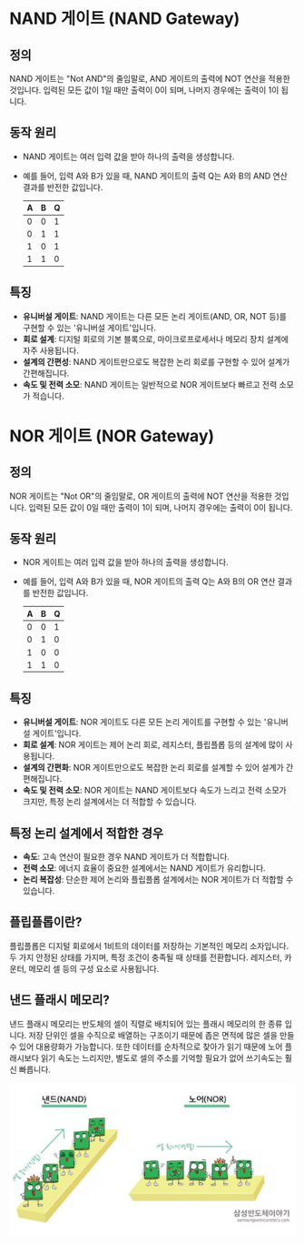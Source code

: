 # **NAND 게이트 (NAND Gateway)**

## **정의**

NAND 게이트는 "Not AND"의 줄임말로, AND 게이트의 출력에 NOT 연산을 적용한 것입니다. 입력된 모든 값이 1일 때만 출력이 0이 되며, 나머지 경우에는 출력이 1이 됩니다.

## **동작 원리**

- NAND 게이트는 여러 입력 값을 받아 하나의 출력을 생성합니다.
- 예를 들어, 입력 A와 B가 있을 때, NAND 게이트의 출력 Q는 A와 B의 AND 연산 결과를 반전한 값입니다.
    
    
    | A | B | Q |
    | --- | --- | --- |
    | 0 | 0 | 1 |
    | 0 | 1 | 1 |
    | 1 | 0 | 1 |
    | 1 | 1 | 0 |

## **특징**

- **유니버설 게이트**: NAND 게이트는 다른 모든 논리 게이트(AND, OR, NOT 등)를 구현할 수 있는 '유니버설 게이트'입니다.
- **회로 설계**: 디지털 회로의 기본 블록으로, 마이크로프로세서나 메모리 장치 설계에 자주 사용됩니다.
- **설계의 간편성**: NAND 게이트만으로도 복잡한 논리 회로를 구현할 수 있어 설계가 간편해집니다.
- **속도 및 전력 소모**: NAND 게이트는 일반적으로 NOR 게이트보다 빠르고 전력 소모가 적습니다.

# **NOR 게이트 (NOR Gateway)**

## **정의**

NOR 게이트는 "Not OR"의 줄임말로, OR 게이트의 출력에 NOT 연산을 적용한 것입니다. 입력된 모든 값이 0일 때만 출력이 1이 되며, 나머지 경우에는 출력이 0이 됩니다.

## **동작 원리**

- NOR 게이트는 여러 입력 값을 받아 하나의 출력을 생성합니다.
- 예를 들어, 입력 A와 B가 있을 때, NOR 게이트의 출력 Q는 A와 B의 OR 연산 결과를 반전한 값입니다.
    
    
    | A | B | Q |
    | --- | --- | --- |
    | 0 | 0 | 1 |
    | 0 | 1 | 0 |
    | 1 | 0 | 0 |
    | 1 | 1 | 0 |

## **특징**

- **유니버설 게이트**: NOR 게이트도 다른 모든 논리 게이트를 구현할 수 있는 '유니버설 게이트'입니다.
- **회로 설계**: NOR 게이트는 제어 논리 회로, 레지스터, 플립플롭 등의 설계에 많이 사용됩니다.
- **설계의 간편화**: NOR 게이트만으로도 복잡한 논리 회로를 설계할 수 있어 설계가 간편해집니다.
- **속도 및 전력 소모**: NOR 게이트는 NAND 게이트보다 속도가 느리고 전력 소모가 크지만, 특정 논리 설계에서는 더 적합할 수 있습니다.

## **특정 논리 설계에서 적합한 경우**

- **속도**: 고속 연산이 필요한 경우 NAND 게이트가 더 적합합니다.
- **전력 소모**: 에너지 효율이 중요한 설계에서는 NAND 게이트가 유리합니다.
- **논리 복잡성**: 단순한 제어 논리와 플립플롭 설계에서는 NOR 게이트가 더 적합할 수 있습니다.

## **플립플롭이란?**

플립플롭은 디지털 회로에서 1비트의 데이터를 저장하는 기본적인 메모리 소자입니다. 두 가지 안정된 상태를 가지며, 특정 조건이 충족될 때 상태를 전환합니다. 레지스터, 카운터, 메모리 셀 등의 구성 요소로 사용됩니다.

## 낸드 플래시 메모리?

낸드 플래시 메모리는 반도체의 셀이 직렬로 배치되어 있는 플래시 메모리의 한 종류 입니다. 저장 단위인 셀을 수직으로 배열하는 구조이기 때문에 좁은 면적에 많은 셀을 만들 수 있어 대용량화가 가능합니다. 또한 데이터를 순차적으로 찾아가 읽기 때문에 노어 플래시보다 읽기 속도는 느리지만, 별도로 셀의 주소를 기억할 필요가 없어 쓰기속도는 훨신 빠릅니다.

![낸드_노어_플래시_메모리](../image/낸드_노어_플래시_메모리.png)

